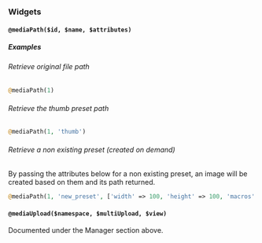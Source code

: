 ### Widgets

#### `@mediaPath($id, $name, $attributes)`

##### Examples

###### Retrieve original file path

```php
@mediaPath(1)
```

###### Retrieve the thumb preset path

```php
@mediaPath(1, 'thumb')
```

###### Retrieve a non existing preset (created on demand)

By passing the attributes below for a non existing preset, an image will be created based on them and its path returned.

```php
@mediaPath(1, 'new_preset', ['width' => 100, 'height' => 100, 'macros' => [ 'fit' ]])
```

#### `@mediaUpload($namespace, $multiUpload, $view)`

Documented under the Manager section above.
